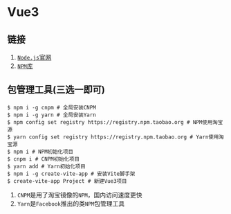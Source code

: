 # Vue3

## 链接

1. [`Node.js`官网](https://nodejs.org/en/)
2. [`NPM`库](https://www.npmjs.com)

## 包管理工具(三选一即可)

```term
$ npm i -g cnpm # 全局安装CNPM
$ npm i -g yarn # 全局安装Yarn
$ npm config set registry https://registry.npm.taobao.org # NPM使用淘宝源
$ yarn config set registry https://registry.npm.taobao.org # Yarn使用淘宝源
$ npm i # NPM初始化项目
$ cnpm i # CNPM初始化项目
$ yarn add # Yarn初始化项目
$ npm i -g create-vite-app # 安装Vite脚手架
$ create-vite-app Project # 新建Vue3项目
```

1. `CNPM`是用了淘宝镜像的`NPM`，国内访问速度更快
2. `Yarn`是`Facebook`推出的类`NPM`包管理工具
